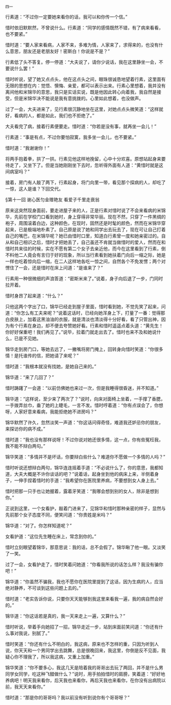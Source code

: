     四一 

   行素道：“不过你一定要她来看你的话，我可以和你传一个信。”

   惜时依旧默默然，不曾说什么。行素道：“同学的感情既然不错，有了病来看看，也不要紧。”

   惜时道：“要人家来看病，人家不来，多难为情，人家来了，求得来的，也没有什么意思，朋友还是老朋友好！密斯白！你说是不是？”

   行素低了头不答复。停一停道：“大夫说了，请你少说话，我在这里静坐一会，不要说什么罢！”

   惜时听说，望了她又点点头，他在这点头之间，眼珠很诚恳地望着行素，这里面有无限的思想在内：觉悟、懊悔、亲爱，都可以表示出来。行素心里想着，我并没有离间他和米锦华的意思，我只是实话实说，既是他因此转心向着我，我自然是接受，但是米锦华决不能说是我有意挑拨的。心里如此想着，也没做声。

   过了一会，大夫进来了，见行素很沉静地坐在这里，对她点点头微笑道：“这样就好，看病的人，都是如此，我们也不拒绝了。”

   大夫看完了病，接着行素便要走。惜时道：“你若是没有事，就再坐一会儿！”

   行素道：“事是有点，不过你要怕寂寞，我多坐一会儿，也不要紧。”

   惜时道：“我谢谢你！”

   将两手抱着拳，拱了一拱。行素见他这样地挽留，心中十分欢喜。原想站起身来要待走了，又坐下了。但是当她刚刚坐下去时，忽听得外面有人道：“黄惜时就是这间病室吗？”

   接着，房门有人敲了两下，行素起身，将门向里一带，看见那个探病的人，却吃了一惊，这人是谁？下回交代。

   §第十一回 谢心医匀金赠艳友 看爱子千里走衰翁

   原来这突然现身面前，要走进屋子来的人，正是行素对惜时说了不会来看病的米锦华，先前在学校门口看到她时，身上穿得非常华丽。现在不然，只穿了一件黑绸的袍子，周围滚着白边，这种颜色，在现时，固然还是时髦的颜色，然而在米锦华穿起来，已是极端地朴素了。自己原是说了她和同学出去玩去了，现在可让自己打着自己的嘴巴，在米锦华呢？她已由惜时口里，知道白行素曾一度和她亲密过的。自从和自己相识之后，惜时才把她丢了，自己虽还不肯就当做惜时的爱人，然而在和惜时共来往的时候，实在不愿有第二个女子去亲近他，而今在这里看到了行素，倒不料他二人竟会有言归于好的现象，所以当行素看到她扶着门向后一缩之际，她是一样也吃着惊向后一缩，在二人这样地各吃一惊之间，自然各个不免发愣；两个对愣住了一会，还是惜时在床上问道：“是谁来了？”

   行素用一种很微细的声浪答道：“密斯米来了。”说着，身子向后退了一步，门同时拉开着。

   惜时身昂了起来道：“什么？”

   只他这两个字出了口，锦华已经走到屋子里面，惜时看到她，不觉先笑了起来，问道：“你怎么有工夫来呢？”说着这话时，已经向她浑身上下，打量了一番：觉得那白皮肤上，加着这黑油油的衣服，就是清淡也清淡得十分好看，看了只管出神，因为有个行素在身边，却不便去夸赞她好看。行素和惜时遥遥点着头道：“黄先生！你好好保重吧！我们再见了。”说毕，拉着门就走出去了。惜时也来不及和她说什么，已是不见她。

   锦华走到房门口，等她去远了，一撇嘴将房门掩上，回转身向惜时笑道：“你很多情！是托谁传的信，把她请了来呢？”

   惜时道：“我根本就没有找她，是她自己来的。”

   锦华道：“来了几回了？”

   惜时踌躇了一会道：“以前仿佛她也来过一次，但是我睡得很昏迷，并不知道。”

   锦华道：“这样说，至少来了两次了？”说时，向床对面椅上坐着，一手撑了香腮，一手拨弄丝巾，垂了她的上睫毛，一言不发。惜时哼着道：“你有点误会了，你想呀，人家好意来看病，我能拒绝她不进房吗？”

   锦华默然了许久，忽然淡笑一声道：“你这话问得奇怪，难道我还妒忌你的朋友，来探访你的病不成。”

   惜时道：“我也没有那样说呀！不过你说对她还很多情，这一点，你有些冤枉我，我不能不辩白两句。”

   锦华笑道：“多情并不是坏话，你要辩白些什么？难道你不愿做一个多情的人吗？”

   惜时听说还想辩白两句，锦华连连摇着手道：“不必说什么了，你的意思，我都知道，大夫大概是不许你谈话的吧？”说着话，起身坐到他的病床上来，半侧着身子，一伸手捏着惜时的手道：“我希望你在医院里养病，不要想到女人身上去。”

   惜时把那一只手也让她握着，露着牙笑道：“我哪会想到别的女人，除非是想到你。”

   正说到这里，一个女看护，敲着门进来了，见锦华和惜时那种亲密的样子，显然与先前那个女子态度不同，便笑问道：“你贵姓是米吗？”

   锦华道：“对了。你怎样知道呢？”

   女看护道：“这位先生睡在床上，常念到你的。”

   惜时立刻眼望着锦华，那意思说：我的话，总不会假了。锦华瞅了他一眼。又淡笑了一笑。

   过了一会，女看护走了，惜时笑着问她道：“你看我所说的话怎么样？我没有骗你吧！”

   锦华道：“你虽然不骗我，我也不愿你在医院里提到了这话，因为生病的人，应当绝对静养，不可谈到这些问题上去的。”

   惜时道：“老实告诉你说，只要你天天能够到我这里来看我一遍，我的病自然会好的。”

   锦华道：“你这话若是真的，我一天来走上一遍，又算什么？”

   惜时听说，举着手向她招了一招，锦华走近一步，站到床面前笑问道：“你还有什么事对我说，别腻了。”

   惜时笑道：“你还有什么不明白的，我这病，原来也不怎样的重，只因为听到人说，你天天和一个男同学出去跳舞，总是很晚回来，我这里，你倒是反不见面，我疑心你不理我了，所以我这病，又重上加重。”

   锦华笑道：“你不要多心，我这几天是陪着我的哥哥出去玩了两回，并不是什么男同学女同学，吃这种飞醋做什么？”说时，用手拍拍惜时的肩膀，笑着道：“好好地养病吧！明天我来看你，后天我也来看你，再后天我也来看你，在你没有出病院以前，我天天来看你。”

   惜时道：“那是你的哥哥吗？我以前没有听到说你有个哥哥呀？”

